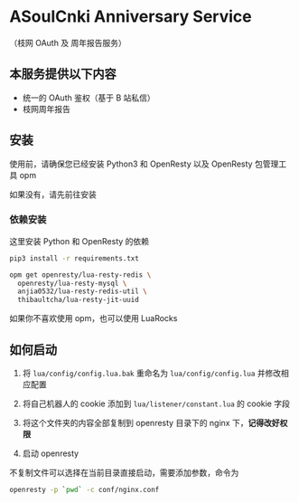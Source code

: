 # ASoulCnki Anniversary Service

（枝网 OAuth 及 周年报告服务）

## 本服务提供以下内容

- 统一的 OAuth 鉴权（基于 B 站私信）
- 枝网周年报告

## 安装

使用前，请确保您已经安装 Python3 和 OpenResty 以及 OpenResty 包管理工具 opm

如果没有，请先前往安装

### 依赖安装

这里安装 Python 和 OpenResty 的依赖

```bash
pip3 install -r requirements.txt
```

```bash
opm get openresty/lua-resty-redis \
  openresty/lua-resty-mysql \
  anjia0532/lua-resty-redis-util \
  thibaultcha/lua-resty-jit-uuid
```

如果你不喜欢使用 opm，也可以使用 LuaRocks

## 如何启动

1. 将 `lua/config/config.lua.bak` 重命名为 `lua/config/config.lua` 并修改相应配置

2. 将自己机器人的 cookie 添加到 `lua/listener/constant.lua` 的 cookie 字段

3. 将这个文件夹的内容全部复制到 openresty 目录下的 nginx 下，**记得改好权限**

4. 启动 openresty

不复制文件可以选择在当前目录直接启动，需要添加参数，命令为

```sh
openresty -p `pwd` -c conf/nginx.conf
```
